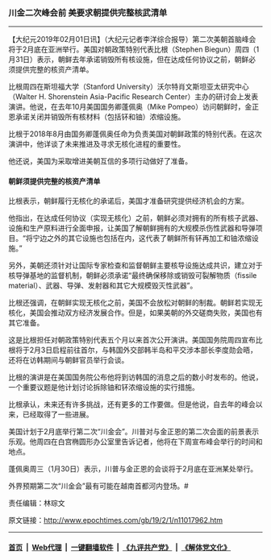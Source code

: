 ### 川金二次峰会前 美要求朝提供完整核武清单
------------------------

<p>
 【大纪元2019年02月01日讯】（大纪元记者李洋综合报导）第二次美朝首脑峰会将于2月底在亚洲举行。美国对朝政策特别代表比根（Stephen Biegun）周四（1月31日）表示，朝鲜去年承诺销毁所有核设施，但在达成任何协议之前，朝鲜必须提供完整的核资产清单。
</p>
<p>
 比根周四在斯坦福大学（Stanford University）沃尔特肖文斯坦亚太研究中心（Walter H. Shorenstein Asia-Pacific Research Center）主办的研讨会上发表演讲。他说，在去年10月美国国务卿蓬佩奥（Mike Pompeo）访问朝鲜时，金正恩承诺关闭并销毁所有核材料（包括钚和铀）浓缩设施。
</p>
<p>
 比根于2018年8月由国务卿蓬佩奥任命为负责美国对朝鲜政策的特别代表。在这次演讲中，他详谈了未来推进及寻求无核化进程的重要性。
</p>
<p>
 他还说，美国为采取增进美朝互信的多项行动做好了准备。
</p>
<h4>
 朝鲜须提供完整的核资产清单
</h4>
<p>
 比根表示，朝鲜履行无核化的承诺后，美国才准备研究提供经济机会的方案。
</p>
<p>
 他指出，在达成任何协议（实现无核化）之前，朝鲜必须对拥有的所有核子武器、设施和生产原料进行全面申报，让美国了解朝鲜拥有的大规模杀伤性武器和导弹项目。“将宁边之外的其它设施也包括在内，这代表了朝鲜所有钚再加工和铀浓缩设施。”
</p>
<p>
 另外，美朝还须针对让国际专家检查和监督朝鲜主要核导设施达成共识，建立对于核导弹基地的监督机制，朝鲜必须承诺“最终确保移除或销毁可裂解物质（fissile material）、武器、导弹、发射器和其它大规模毁灭性武器”。
</p>
<p>
 比根还强调，在朝鲜实现无核化之前，美国不会放松对朝鲜的制裁。朝鲜若实现无核化，美国会推动双方经济发展合作。但是，如果美朝的外交磋商失败，美国也有其它准备。
</p>
<p>
 这是比根担任对朝政策特别代表五个月以来首次公开演讲。美国国务院周四宣布比根将于2月3日启程前往首尔，与韩国外交部韩半岛和平交涉本部长李度勋会晤，还将在访韩期间与朝鲜官员举行会谈。
</p>
<p>
 比根的演讲是在美国国务院公布他将到访韩国的消息之后的数小时发布的。他说，一个重要议题是他计划讨论拆除铀和钚浓缩设施的实行措施。
</p>
<p>
 比根承认，未来还有许多挑战，还有更多的工作要做。但是他说，自去年的峰会以来，已经取得了一些进展。
</p>
<p>
 美国计划于2月底举行第二次“川金会”。川普对与金正恩的第二次会面的前景表示乐观。他周四在白宫椭圆形办公室里告诉记者，他将在下周宣布峰会举行的时间和地点。
</p>
<p>
 蓬佩奥周三（1月30日）表示，川普与金正恩的会谈将于2月底在亚洲某处举行。
</p>
<p>
 外界预期第二次“川金会”最有可能在越南首都河内登场。#
</p>
<p>
 责任编辑：林琮文
</p>

原文链接：http://www.epochtimes.com/gb/19/2/1/n11017962.htm


------------------------
#### [首页](https://github.com/gfw-breaker/banned-news/blob/master/README.md) &nbsp;|&nbsp; [Web代理](https://github.com/labour-camp/helloworld) &nbsp;|&nbsp; [一键翻墙软件](https://github.com/gfw-breaker/nogfw/blob/master/README.md) &nbsp;|&nbsp; [《九评共产党》](https://github.com/gfw-breaker/9ping.md/blob/master/README.md#九评之一评共产党是什么) &nbsp;|&nbsp; [《解体党文化》](https://github.com/gfw-breaker/jtdwh.md/blob/master/README.md#绪论)

